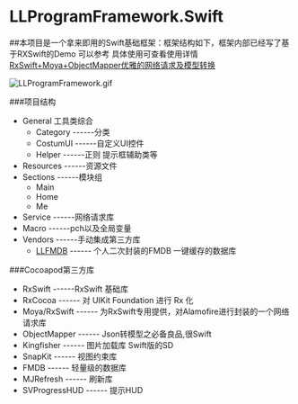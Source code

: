 # LLProgramFramework.Swift

##本项目是一个拿来即用的Swift基础框架：框架结构如下，框架内部已经写了基于RXSwift的Demo 可以参考  具体使用可查看使用详情[RxSwift+Moya+ObjectMapper优雅的网络请求及模型转换](http://www.jianshu.com/p/0248e7104c39)

![LLProgramFramework.gif](https://github.com/liuniuliuniu/LLProgramFramework.Swift/blob/master/LLProgramFrameworkSwift.gif)

###项目结构

* General 工具类综合
	* Category ------分类
	* CostumUI ------自定义UI控件
	* Helper   ------正则 提示框辅助类等
* Resources ------资源文件
* Sections  ------模块组
	* Main   
	* Home
	* Me
* Service ------网络请求库
* Macro  ------pch以及全局变量
* Vendors  ------手动集成第三方库
	* [LLFMDB](https://github.com/liuniuliuniu/LLFMDB)  ------ 个人二次封装的FMDB 一键缓存的数据库

###Cocoapod第三方库

* RxSwift  ------RxSwift 基础库
* RxCocoa  ------ 对 UIKit Foundation 进行 Rx 化
* Moya/RxSwift  ------   为RxSwift专用提供，对Alamofire进行封装的一个网络请求库
* ObjectMapper  ------ Json转模型之必备良品,很Swift
* Kingfisher  ------ 图片加载库 Swift版的SD
* SnapKit  ------  视图约束库
* FMDB  ------  轻量级的数据库
* MJRefresh  ------ 刷新库
* SVProgressHUD  ------ 提示HUD








